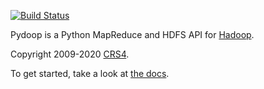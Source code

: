 [![Build Status](https://travis-ci.org/crs4/pydoop.png)](https://travis-ci.org/crs4/pydoop)

Pydoop is a Python MapReduce and HDFS API for
[Hadoop](http://hadoop.apache.org/).

Copyright 2009-2020 [CRS4](http://www.crs4.it/).

To get started, take a look at [the docs](http://crs4.github.io/pydoop/).
